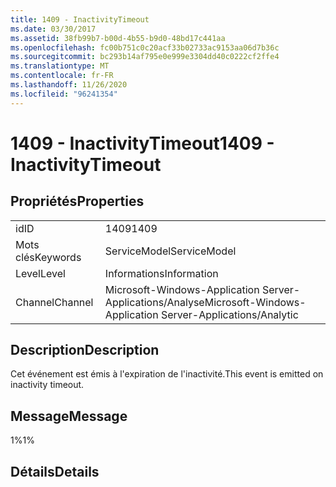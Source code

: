 ```yaml
---
title: 1409 - InactivityTimeout
ms.date: 03/30/2017
ms.assetid: 38fb99b7-b00d-4b55-b9d0-48bd17c441aa
ms.openlocfilehash: fc00b751c0c20acf33b02733ac9153aa06d7b36c
ms.sourcegitcommit: bc293b14af795e0e999e3304dd40c0222cf2ffe4
ms.translationtype: MT
ms.contentlocale: fr-FR
ms.lasthandoff: 11/26/2020
ms.locfileid: "96241354"
---
```

# <a name="1409---inactivitytimeout"></a><span data-ttu-id="019a6-102">1409 - InactivityTimeout</span><span class="sxs-lookup"><span data-stu-id="019a6-102">1409 - InactivityTimeout</span></span>

## <a name="properties"></a><span data-ttu-id="019a6-103">Propriétés</span><span class="sxs-lookup"><span data-stu-id="019a6-103">Properties</span></span>  
  
|||  
|-|-|  
|<span data-ttu-id="019a6-104">id</span><span class="sxs-lookup"><span data-stu-id="019a6-104">ID</span></span>|<span data-ttu-id="019a6-105">1409</span><span class="sxs-lookup"><span data-stu-id="019a6-105">1409</span></span>|  
|<span data-ttu-id="019a6-106">Mots clés</span><span class="sxs-lookup"><span data-stu-id="019a6-106">Keywords</span></span>|<span data-ttu-id="019a6-107">ServiceModel</span><span class="sxs-lookup"><span data-stu-id="019a6-107">ServiceModel</span></span>|  
|<span data-ttu-id="019a6-108">Level</span><span class="sxs-lookup"><span data-stu-id="019a6-108">Level</span></span>|<span data-ttu-id="019a6-109">Informations</span><span class="sxs-lookup"><span data-stu-id="019a6-109">Information</span></span>|  
|<span data-ttu-id="019a6-110">Channel</span><span class="sxs-lookup"><span data-stu-id="019a6-110">Channel</span></span>|<span data-ttu-id="019a6-111">Microsoft-Windows-Application Server-Applications/Analyse</span><span class="sxs-lookup"><span data-stu-id="019a6-111">Microsoft-Windows-Application Server-Applications/Analytic</span></span>|  
  
## <a name="description"></a><span data-ttu-id="019a6-112">Description</span><span class="sxs-lookup"><span data-stu-id="019a6-112">Description</span></span>  

 <span data-ttu-id="019a6-113">Cet événement est émis à l'expiration de l'inactivité.</span><span class="sxs-lookup"><span data-stu-id="019a6-113">This event is emitted on inactivity timeout.</span></span>  
  
## <a name="message"></a><span data-ttu-id="019a6-114">Message</span><span class="sxs-lookup"><span data-stu-id="019a6-114">Message</span></span>  

 <span data-ttu-id="019a6-115">1%</span><span class="sxs-lookup"><span data-stu-id="019a6-115">1%</span></span>  
  
## <a name="details"></a><span data-ttu-id="019a6-116">Détails</span><span class="sxs-lookup"><span data-stu-id="019a6-116">Details</span></span>

